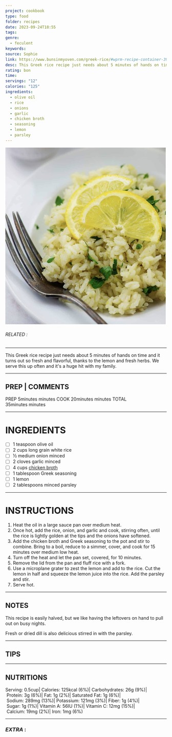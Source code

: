 ```yaml
---
project: cookbook
type: food
folder: recipes
date: 2023-09-24T18:55
tags: 
genre:
  - feculent
keywords: 
source: Sophie
link: https://www.bunsinmyoven.com/greek-rice/#wprm-recipe-container-39198
desc: This Greek rice recipe just needs about 5 minutes of hands on time and it turns out so fresh and flavorful, thanks to the lemon and fresh herbs. We serve this up often and it's a huge hit with my family.
rating: bon
time: 
servings: "12"
calories: "125"
ingredients:
  - olive oil
  - rice
  - onions
  - garlic
  - chicken broth
  - seasoning
  - lemon
  - parsley
---
```


![IMAGE](image_32.png)

###### *RELATED* : 
---
This Greek rice recipe just needs about 5 minutes of hands on time and it turns out so fresh and flavorful, thanks to the lemon and fresh herbs. We serve this up often and it's a huge hit with my family.

---
## PREP | COMMENTS

PREP 5minutes minutes
COOK 20minutes minutes
TOTAL 35minutes minutes

---
# INGREDIENTS

- [ ] 1 teaspoon olive oil
- [ ] 2 cups long grain white rice
- [ ] ½ medium onion minced
- [ ] 2 cloves garlic minced
- [ ] 4 cups [chicken broth](https://amzn.to/2KLhzp8)
- [ ] 1 tablespoon Greek seasoning
- [ ] 1 lemon
- [ ] 2 tablespoons minced parsley

---
# INSTRUCTIONS

1. Heat the oil in a large sauce pan over medium heat.
2. Once hot, add the rice, onion, and garlic and cook, stirring often, until the rice is lightly golden at the tips and the onions have softened.
3. Add the chicken broth and Greek seasoning to the pot and stir to combine. Bring to a boil, reduce to a simmer, cover, and cook for 15 minutes over medium low heat.
4. Turn off the heat and let the pan set, covered, for 10 minutes.
5. Remove the lid from the pan and fluff rice with a fork.
6. Use a microplane grater to zest the lemon and add to the rice. Cut the lemon in half and squeeze the lemon juice into the rice. Add the parsley and stir.
7. Serve hot.

---
## NOTES

This recipe is easily halved, but we like having the leftovers on hand to pull out on busy nights. 

Fresh or dried dill is also delicious stirred in with the parsley.

---
## TIPS



---
## NUTRITIONS

Serving: 0.5cup| Calories: 125kcal (6%)| Carbohydrates: 26g (9%)| Protein: 3g (6%)| Fat: 1g (2%)| Saturated Fat: 1g (6%)| Sodium: 289mg (13%)| Potassium: 121mg (3%)| Fiber: 1g (4%)| Sugar: 1g (1%)| Vitamin A: 56IU (1%)| Vitamin C: 12mg (15%)| Calcium: 19mg (2%)| Iron: 1mg (6%)

---
### *EXTRA* :



